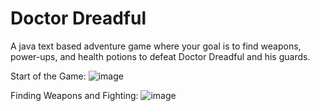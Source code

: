 # Doctor Dreadful
A java text based adventure game where your goal is to find weapons, power-ups, and health potions to defeat Doctor Dreadful and his guards.

Start of the Game:
![image](https://user-images.githubusercontent.com/30853467/228410502-d63735ff-b710-4ed5-9f83-4c598153ce44.png)

Finding Weapons and Fighting:
![image](https://user-images.githubusercontent.com/30853467/228410716-593d9db3-f98b-4cbc-867a-a23c75bf3057.png)


